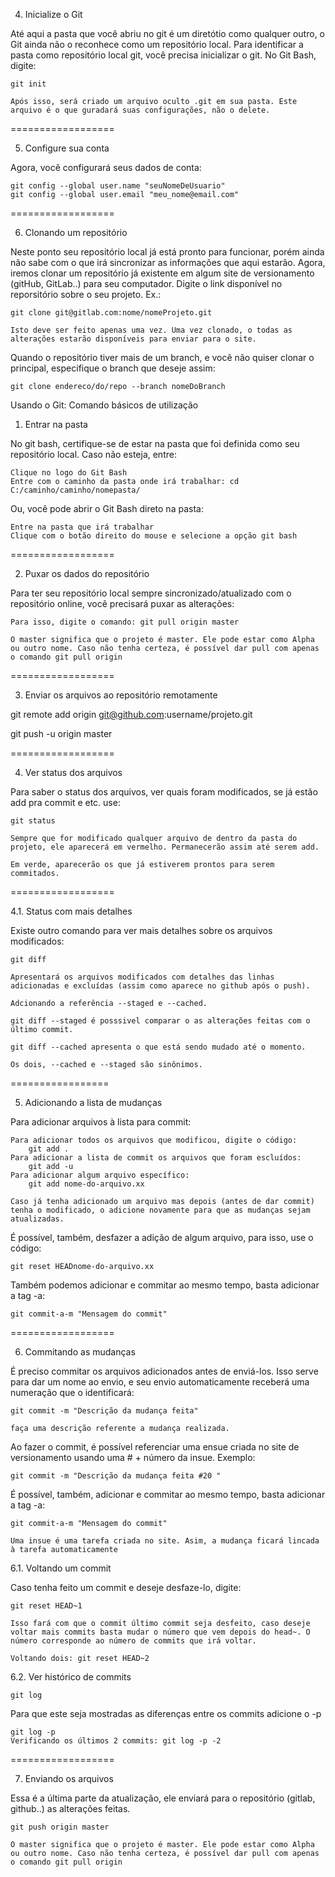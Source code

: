 4. Inicialize o Git

Até aqui a pasta que você abriu no git é um diretótio como qualquer outro, o Git ainda não o reconhece como um repositório local. Para identificar a pasta como repositório local git, você precisa inicializar o git. No Git Bash, digite:

    git init

    Após isso, será criado um arquivo oculto .git em sua pasta. Este arquivo é o que guradará suas configurações, não o delete.

==================

5. Configure sua conta

Agora, você configurará seus dados de conta:

    git config --global user.name "seuNomeDeUsuario"
    git config --global user.email "meu_nome@email.com"

==================

6. Clonando um repositório

Neste ponto seu repositório local já está pronto para funcionar, porém ainda não sabe com o que irá sincronizar as informações que aqui estarão. Agora, iremos clonar um repositório já existente em algum site de versionamento (gitHub, GitLab..) para seu computador. Digite o link disponível no reporsitório sobre o seu projeto. Ex.:

    git clone git@gitlab.com:nome/nomeProjeto.git

    Isto deve ser feito apenas uma vez. Uma vez clonado, o todas as alterações estarão disponíveis para enviar para o site.

Quando o repositório tiver mais de um branch, e você não quiser clonar o principal, especifique o branch que deseje assim:

    git clone endereco/do/repo --branch nomeDoBranch

Usando o Git: Comando básicos de utilização

1. Entrar na pasta

No git bash, certifique-se de estar na pasta que foi definida como seu repositório local. Caso não esteja, entre:

    Clique no logo do Git Bash
    Entre com o caminho da pasta onde irá trabalhar: cd C:/caminho/caminho/nomepasta/

Ou, você pode abrir o Git Bash direto na pasta:

    Entre na pasta que irá trabalhar
    Clique com o botão direito do mouse e selecione a opção git bash

==================

2. Puxar os dados do repositório

Para ter seu repositório local sempre sincronizado/atualizado com o repositório online, você precisará puxar as alterações:

    Para isso, digite o comando: git pull origin master

    O master significa que o projeto é master. Ele pode estar como Alpha ou outro nome. Caso não tenha certeza, é possível dar pull com apenas o comando git pull origin

==================

3. Enviar os arquivos ao repositório remotamente

git remote add origin git@github.com:username/projeto.git

git push -u origin master

==================

4. Ver status dos arquivos

Para saber o status dos arquivos, ver quais foram modificados, se já estão add pra commit e etc. use:

    git status

    Sempre que for modificado qualquer arquivo de dentro da pasta do projeto, ele aparecerá em vermelho. Permanecerão assim até serem add.

    Em verde, aparecerão os que já estiverem prontos para serem commitados.

==================

4.1. Status com mais detalhes

Existe outro comando para ver mais detalhes sobre os arquivos modificados:

    git diff

    Apresentará os arquivos modificados com detalhes das linhas adicionadas e excluídas (assim como aparece no github após o push).

    Adcionando a referência --staged e --cached.

    git diff --staged é posssivel comparar o as alterações feitas com o último commit.

    git diff --cached apresenta o que está sendo mudado até o momento.

    Os dois, --cached e --staged são sinônimos.

=================

5. Adicionando a lista de mudanças

Para adicionar arquivos à lista para commit:

    Para adicionar todos os arquivos que modificou, digite o código:
        git add .
    Para adicionar a lista de commit os arquivos que foram escluídos:
        git add -u
    Para adicionar algum arquivo específico:
        git add nome-do-arquivo.xx

    Caso já tenha adicionado um arquivo mas depois (antes de dar commit) tenha o modificado, o adicione novamente para que as mudanças sejam atualizadas.

É possível, também, desfazer a adição de algum arquivo, para isso, use o código:

    git reset HEADnome-do-arquivo.xx

Também podemos adicionar e commitar ao mesmo tempo, basta adicionar a tag -a:

    git commit-a-m "Mensagem do commit"

==================

6. Commitando as mudanças

É preciso commitar os arquivos adicionados antes de enviá-los. Isso serve para dar um nome ao envio, e seu envio automaticamente receberá uma numeração que o identificará:

    git commit -m "Descrição da mudança feita"

    faça uma descrição referente a mudança realizada.

Ao fazer o commit, é possível referenciar uma ensue criada no site de versionamento usando uma # + número da insue. Exemplo:

    git commit -m "Descrição da mudança feita #20 "

É possível, também, adicionar e commitar ao mesmo tempo, basta adicionar a tag -a:

    git commit-a-m "Mensagem do commit"

    Uma insue é uma tarefa criada no site. Asim, a mudança ficará lincada à tarefa automaticamente

6.1. Voltando um commit

Caso tenha feito um commit e deseje desfaze-lo, digite:

    git reset HEAD~1

    Isso fará com que o commit último commit seja desfeito, caso deseje voltar mais commits basta mudar o número que vem depois do head~. O número corresponde ao número de commits que irá voltar.

    Voltando dois: git reset HEAD~2

6.2. Ver histórico de commits

    git log

Para que este seja mostradas as diferenças entre os commits adicione o -p

    git log -p
    Verificando os últimos 2 commits: git log -p -2

==================

7. Enviando os arquivos

Essa é a última parte da atualização, ele enviará para o repositório (gitlab, github..) as alterações feitas.

    git push origin master

    O master significa que o projeto é master. Ele pode estar como Alpha ou outro nome. Caso não tenha certeza, é possível dar pull com apenas o comando git pull origin
